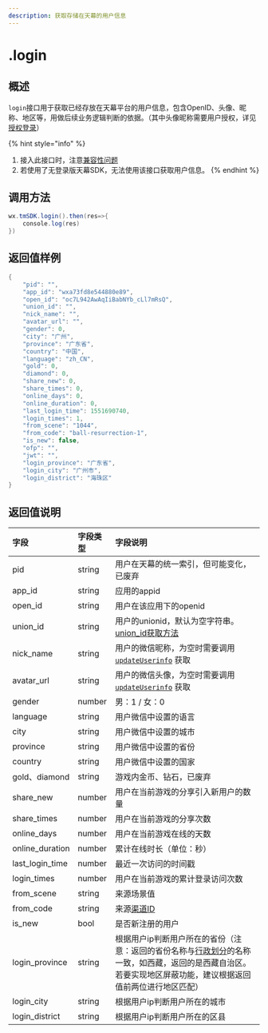 ```yaml
---
description: 获取存储在天幕的用户信息
---
```


# .login

## 概述

`login`接口用于获取已经存放在天幕平台的用户信息，包含OpenID、头像、昵称、地区等，用做后续业务逻辑判断的依据。（其中头像昵称需要用户授权，详见[授权登录](./#shou-quan-deng-lu)）

{% hint style="info" %}
1. 接入此接口时，注意[兼容性问题](../../../questions/compatibility.md)
2. 若使用了无登录版天幕SDK，无法使用该接口获取用户信息。
{% endhint %}

## **调用方法**

```java
wx.tmSDK.login().then(res=>{
    console.log(res)
})
```

## **返回值样例**

```java
{
    "pid": "",
    "app_id": "wxa73fd8e544880e89",
    "open_id": "oc7L942AwAqIiBabNYb_cLl7mRsQ",
    "union_id": "",
    "nick_name": "",
    "avatar_url": "",
    "gender": 0,
    "city": "广州",
    "province": "广东省",
    "country": "中国",
    "language": "zh_CN",
    "gold": 0,
    "diamond": 0,
    "share_new": 0,
    "share_times": 0,
    "online_days": 0,
    "online_duration": 0,
    "last_login_time": 1551690740,
    "login_times": 1,
    "from_scene": "1044",
    "from_code": "ball-resurrection-1",
    "is_new": false,
    "ofp": "",
    "jwt": "",
    "login_province": "广东省",
    "login_city": "广州市",
    "login_district": "海珠区"
}
```

## **返回值说明**

| 字段 | 字段类型 | 字段说明 |
| :--- | :--- | :--- |
| pid | string | 用户在天幕的统一索引，但可能变化，已废弃 |
| app\_id | string | 应用的appid |
| open\_id | string | 用户在该应用下的openid |
| union\_id | string | 用户的unionid，默认为空字符串。[union\_id获取方法](https://developers.weixin.qq.com/minigame/dev/guide/open-ability/union-id.html) |
| nick\_name | string | 用户的微信昵称，为空时需要调用 [`updateUserinfo`](update-userinfo.md) 获取 |
| avatar\_url | string | 用户的微信头像，为空时需要调用 [`updateUserinfo`](update-userinfo.md) 获取 |
| gender | number | 男：1 / 女：0 |
| language | string | 用户微信中设置的语言 |
| city | string | 用户微信中设置的城市 |
| province | string | 用户微信中设置的省份 |
| country | string | 用户微信中设置的国家 |
| gold、diamond | string | 游戏内金币、钻石，已废弃 |
| share\_new | number | 用户在当前游戏的分享引入新用户的数量 |
| share\_times | number | 用户在当前游戏的分享次数 |
| online\_days | number | 用户在当前游戏在线的天数 |
| online\_duration | number | 累计在线时长（单位：秒） |
| last\_login\_time | number | 最近一次访问的时间戳 |
| login\_times | number | 用户在当前游戏的累计登录访问次数 |
| from\_scene | string | 来源场景值 |
| from\_code | string | 来源[渠道ID](../../../channel/main-features/channel-management.md) |
| is\_new | bool | 是否新注册的用户 |
| login\_province | string | 根据用户ip判断用户所在的省份（注意：返回的省份名称与[行政划分](https://baike.baidu.com/item/%E8%A1%8C%E6%94%BF%E5%8C%BA%E5%88%92/4655526?fr=aladdin#3_3)的名称一致，如西藏，返回的是西藏自治区。若要实现地区屏蔽功能，建议根据返回值前两位进行地区匹配） |
| login\_city | string | 根据用户ip判断用户所在的城市 |
| login\_district | string | 根据用户ip判断用户所在的区县 |



